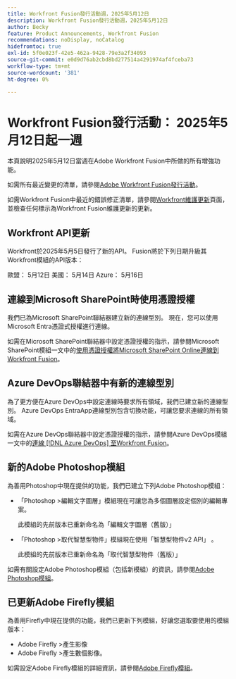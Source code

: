 ```yaml
---
title: Workfront Fusion發行活動週，2025年5月12日
description: Workfront Fusion發行活動週，2025年5月12日
author: Becky
feature: Product Announcements, Workfront Fusion
recommendations: noDisplay, noCatalog
hidefromtoc: true
exl-id: 5f0e023f-42e5-462a-9428-79e3a2f34093
source-git-commit: e0d9d76ab2cbd8bd277514a4291974af4fceba73
workflow-type: tm+mt
source-wordcount: '381'
ht-degree: 0%

---
```


# Workfront Fusion發行活動： 2025年5月12日起一週

本頁說明2025年5月12日當週在Adobe Workfront Fusion中所做的所有增強功能。

如需所有最近變更的清單，請參閱[Adobe Workfront Fusion發行活動](/help/workfront-fusion/fusion-product-releases/fusion-release-activity.md)。

如需Workfront Fusion中最近的錯誤修正清單，請參閱[Workfront維護更新](https://experienceleague.adobe.com/zh-hant/docs/workfront-known-issues/releases/current-updates)頁面，並檢查任何標示為Workfront Fusion維護更新的更新。

## Workfront API更新

Workfront於2025年5月5日發行了新的API。 Fusion將於下列日期升級其Workfront模組的API版本：

歐盟： 5月12日
美國： 5月14日
Azure： 5月16日

## 連線到Microsoft SharePoint時使用憑證授權

我們已為Microsoft SharePoint聯結器建立新的連線型別。 現在，您可以使用Microsoft Entra憑證式授權進行連線。

如需在Microsoft SharePoint聯結器中設定憑證授權的指示，請參閱Microsoft SharePoint模組一文中的[使用憑證授權將Microsoft SharePoint Online連線到Workfront Fusion](/help/workfront-fusion/references/apps-and-modules/third-party-connectors/sharepoint-modules.md#connect-microsoft-sharepoint-online-to-workfront-fusion-using-certificate-authorization)。

## Azure DevOps聯結器中有新的連線型別

為了更方便在Azure DevOps中設定連線時要求所有領域，我們已建立新的連線型別。 Azure DevOps EntraApp連線型別包含切換功能，可讓您要求連線的所有領域。

如需在Azure DevOps聯結器中設定憑證授權的指示，請參閱Azure DevOps模組一文中的[連線 [!DNL Azure DevOps] 至Workfront Fusion](/help/workfront-fusion/references/apps-and-modules/third-party-connectors/azure-dev-ops.md#connect-azure-devops-to-workfront-fusion)。

## 新的Adobe Photoshop模組

為善用Photoshop中現在提供的功能，我們已建立下列Adobe Photoshop模組：

* 「Photoshop >編輯文字圖層」模組現在可讓您為多個圖層設定個別的編輯專案。

  此模組的先前版本已重新命名為「編輯文字圖層（舊版）」
* 「Photoshop >取代智慧型物件」模組現在使用「智慧型物件v2 API」 。

  此模組的先前版本已重新命名為「取代智慧型物件（舊版）」

如需有關設定Adobe Photoshop模組（包括新模組）的資訊，請參閱[Adobe Photoshop模組](/help/workfront-fusion/references/apps-and-modules/adobe-connectors/adobe-photoshop-modules.md)。

## 已更新Adobe Firefly模組

為善用Firefly中現在提供的功能，我們已更新下列模組，好讓您選取要使用的模組版本：

* Adobe Firefly >產生影像
* Adobe Firefly >產生數個影像。

如需設定Adobe Firefly模組的詳細資訊，請參閱[Adobe Firefly模組](/help/workfront-fusion/references/apps-and-modules/adobe-connectors/adobe-firefly-modules.md)。
